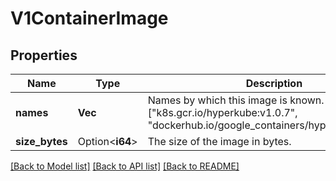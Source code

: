 # V1ContainerImage

## Properties

Name | Type | Description | Notes
------------ | ------------- | ------------- | -------------
**names** | **Vec<String>** | Names by which this image is known. e.g. [\"k8s.gcr.io/hyperkube:v1.0.7\", \"dockerhub.io/google_containers/hyperkube:v1.0.7\"] | 
**size_bytes** | Option<**i64**> | The size of the image in bytes. | [optional]

[[Back to Model list]](../README.md#documentation-for-models) [[Back to API list]](../README.md#documentation-for-api-endpoints) [[Back to README]](../README.md)


